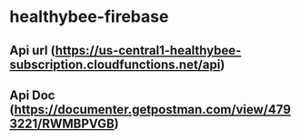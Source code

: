 # healthybee-firebase

## Api url (https://us-central1-healthybee-subscription.cloudfunctions.net/api)
## Api Doc (https://documenter.getpostman.com/view/4793221/RWMBPVGB)